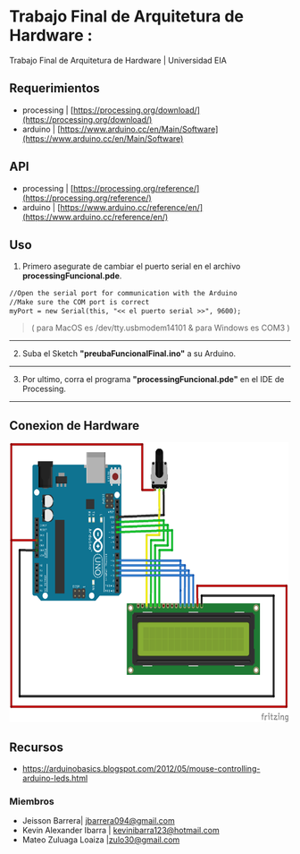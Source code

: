  # Trabajo Final de Arquitetura de Hardware : 
Trabajo Final de Arquitetura de Hardware | Universidad EIA

## Requerimientos
* processing | [https://processing.org/download/](https://processing.org/download/)
* arduino  |  [https://www.arduino.cc/en/Main/Software](https://www.arduino.cc/en/Main/Software)


## API
* processing | [https://processing.org/reference/](https://processing.org/reference/)
* arduino | [https://www.arduino.cc/reference/en/](https://www.arduino.cc/reference/en/)

## Uso
 1. Primero asegurate de cambiar el puerto serial en el archivo __processingFuncional.pde__.
 
 ```
 //Open the serial port for communication with the Arduino
 //Make sure the COM port is correct
 myPort = new Serial(this, "<< el puerto serial >>", 9600);
 ```
  >( para MacOS es /dev/tty.usbmodem14101 & para Windows es COM3 )
  
 --- 
 
 2.  Suba el Sketch __"preubaFuncionalFinal.ino"__  a su Arduino.
 
 ----
 
 3.  Por ultimo, corra el programa __"processingFuncional.pde"__ en el IDE de Processing.  
 ---

## Conexion de Hardware 
<img src="configuration.png" width="500" height ="500">

## Recursos

* https://arduinobasics.blogspot.com/2012/05/mouse-controlling-arduino-leds.html




### Miembros
*  Jeisson Barrera| jbarrera094@gmail.com
*  Kevin Alexander Ibarra | kevinibarra123@hotmail.com 
*  Mateo Zuluaga Loaiza |zulo30@gmail.com

